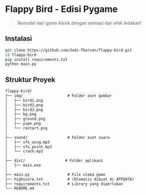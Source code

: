 # Flappy Bird - Edisi Pygame
> Remodel dari game klasik dengan animasi dan efek ledakan!

## Instalasi
```bash
git clone https://github.com/Jodi-Therson/flappy-bird.git
cd flappy-bird
pip install requirements.txt
python main.py
```

## Struktur Proyek
```md
flappy-bird/
├── img/                    # Folder aset gambar
│   ├── bird1.png
│   ├── bird2.png
│   ├── bird3.png
│   ├── bg.png
│   ├── ground.png
│   ├── pipe.png
│   └── restart.png
│
├── sound/                  # Folder aset suara
│   ├── sfx_wing.mp3
│   ├── sfx_point.mp3
│   └── crash.mp3
│
├── dist/                  # Folder aplikasi
│   ├── main.exe
│
├── main.py                 # File utama game
├── highscore.txt           # (Otomatis dibuat di APPDATA)
├── requirements.txt        # Library yang diperlukan
└── README.md
```
